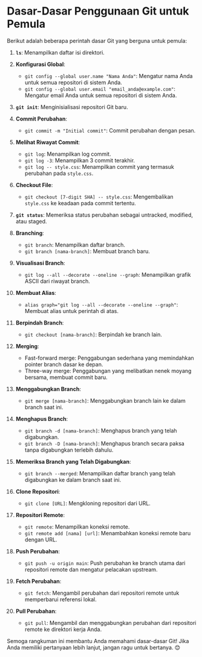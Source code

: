 # Dasar-Dasar Penggunaan Git untuk Pemula

Berikut adalah beberapa perintah dasar Git yang berguna untuk pemula:

1. **`ls`**: Menampilkan daftar isi direktori.

2. **Konfigurasi Global**:
   - `git config --global user.name "Nama Anda"`: Mengatur nama Anda untuk semua repositori di sistem Anda.
   - `git config --global user.email "email_anda@example.com"`: Mengatur email Anda untuk semua repositori di sistem Anda.

3. **`git init`**: Menginisialisasi repositori Git baru.

4. **Commit Perubahan**:
   - `git commit -m "Initial commit"`: Commit perubahan dengan pesan.

5. **Melihat Riwayat Commit**:
   - `git log`: Menampilkan log commit.
   - `git log -3`: Menampilkan 3 commit terakhir.
   - `git log -- style.css`: Menampilkan commit yang termasuk perubahan pada `style.css`.

6. **Checkout File**:
   - `git checkout [7-digit SHA] -- style.css`: Mengembalikan `style.css` ke keadaan pada commit tertentu.

7. **`git status`**: Memeriksa status perubahan sebagai untracked, modified, atau staged.

8. **Branching**:
   - `git branch`: Menampilkan daftar branch.
   - `git branch [nama-branch]`: Membuat branch baru.

9. **Visualisasi Branch**:
   - `git log --all --decorate --oneline --graph`: Menampilkan grafik ASCII dari riwayat branch.

10. **Membuat Alias**:
    - `alias graph="git log --all --decorate --oneline --graph"`: Membuat alias untuk perintah di atas.

11. **Berpindah Branch**:
    - `git checkout [nama-branch]`: Berpindah ke branch lain.

12. **Merging**:
    - Fast-forward merge: Penggabungan sederhana yang memindahkan pointer branch dasar ke depan.
    - Three-way merge: Penggabungan yang melibatkan nenek moyang bersama, membuat commit baru.

13. **Menggabungkan Branch**:
    - `git merge [nama-branch]`: Menggabungkan branch lain ke dalam branch saat ini.

14. **Menghapus Branch**:
    - `git branch -d [nama-branch]`: Menghapus branch yang telah digabungkan.
    - `git branch -D [nama-branch]`: Menghapus branch secara paksa tanpa digabungkan terlebih dahulu.

15. **Memeriksa Branch yang Telah Digabungkan**:
    - `git branch --merged`: Menampilkan daftar branch yang telah digabungkan ke dalam branch saat ini.

16. **Clone Repositori**:
    - `git clone [URL]`: Mengkloning repositori dari URL.

17. **Repositori Remote**:
    - `git remote`: Menampilkan koneksi remote.
    - `git remote add [nama] [url]`: Menambahkan koneksi remote baru dengan URL.

18. **Push Perubahan**:
    - `git push -u origin main`: Push perubahan ke branch utama dari repositori remote dan mengatur pelacakan upstream.

19. **Fetch Perubahan**:
    - `git fetch`: Mengambil perubahan dari repositori remote untuk memperbarui referensi lokal.

20. **Pull Perubahan**:
    - `git pull`: Mengambil dan menggabungkan perubahan dari repositori remote ke direktori kerja Anda.

Semoga rangkuman ini membantu Anda memahami dasar-dasar Git! Jika Anda memiliki pertanyaan lebih lanjut, jangan ragu untuk bertanya. 😊

